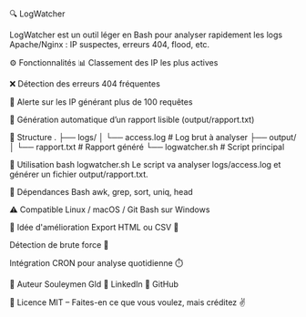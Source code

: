 🔍 LogWatcher


LogWatcher est un outil léger en Bash pour analyser rapidement les logs Apache/Nginx : IP suspectes, erreurs 404, flood, etc.

⚙️ Fonctionnalités
📊 Classement des IP les plus actives

❌ Détection des erreurs 404 fréquentes

🚨 Alerte sur les IP générant plus de 100 requêtes

📁 Génération automatique d’un rapport lisible (output/rapport.txt)

📁 Structure
.
├── logs/
│   └── access.log       # Log brut à analyser
├── output/
│   └── rapport.txt      # Rapport généré
└── logwatcher.sh        # Script principal


🚀 Utilisation
bash logwatcher.sh
Le script va analyser logs/access.log et générer un fichier output/rapport.txt.

🔧 Dépendances
Bash
awk, grep, sort, uniq, head

⚠️ Compatible Linux / macOS / Git Bash sur Windows

🧠 Idée d'amélioration
Export HTML ou CSV 📄

Détection de brute force 🔐

Intégration CRON pour analyse quotidienne ⏱️

👤 Auteur
Souleymen Gld
📎 LinkedIn
💾 GitHub

📄 Licence
MIT – Faites-en ce que vous voulez, mais créditez ✌️

